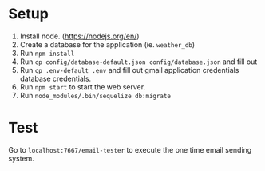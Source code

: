 
# Setup
1. Install node. (https://nodejs.org/en/)
2. Create a database for the application (ie. `weather_db`)
3. Run `npm install`
4. Run `cp config/database-default.json config/database.json` and fill out 
5. Run `cp .env-default .env` and fill out gmail application credentials
database credentials.
5. Run `npm start` to start the web server.
6. Run `node_modules/.bin/sequelize db:migrate`

# Test
Go to `localhost:7667/email-tester` to execute the one time email sending system.